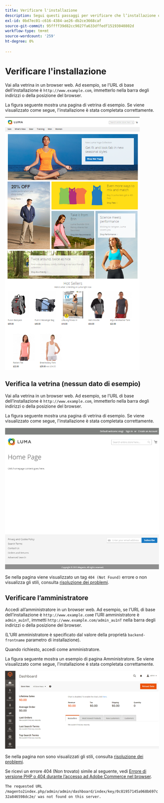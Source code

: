 ```yaml
---
title: Verificare l'installazione
description: Segui questi passaggi per verificare che l’installazione on-premise di Adobe Commerce o di Magento Open Source sia andata a buon fine.
exl-id: 0bd7ec01-c616-4384-ae26-db2ce3668caf
source-git-commit: 95ffff39d82cc9027fa633dffedf15193040802d
workflow-type: tm+mt
source-wordcount: '259'
ht-degree: 0%

---
```


# Verificare l&#39;installazione

Vai alla vetrina in un browser web. Ad esempio, se l’URL di base dell’installazione è `http://www.example.com`, immetterlo nella barra degli indirizzi o della posizione del browser.

La figura seguente mostra una pagina di vetrina di esempio. Se viene visualizzato come segue, l&#39;installazione è stata completata correttamente.

![Vetrina con il tema Luma](../../assets/installation/install-success_store-luma.png)

## Verifica la vetrina (nessun dato di esempio)

Vai alla vetrina in un browser web. Ad esempio, se l’URL di base dell’installazione è `http://www.example.com`, immetterlo nella barra degli indirizzi o della posizione del browser.

La figura seguente mostra una pagina di vetrina di esempio. Se viene visualizzato come segue, l&#39;installazione è stata completata correttamente.

![Storefront che verifica la corretta installazione](../../assets/installation/install-success_store.png)

Se nella pagina viene visualizzato un tag `404 (Not Found)` errore o non visualizza gli stili, consulta [risoluzione dei problemi](https://support.magento.com/hc/en-us/articles/360032994352).

## Verificare l’amministratore

Accedi all’amministratore in un browser web. Ad esempio, se l’URL di base dell’installazione è `http://www.example.com`e l’URI amministratore è `admin_au1nT`, immetti `http://www.example.com/admin_au1nT` nella barra degli indirizzi o della posizione del browser.

(L’URI amministratore è specificato dal valore della proprietà `backend-frontname` parametro di installazione).

Quando richiesto, accedi come amministratore.

La figura seguente mostra un esempio di pagina Amministratore. Se viene visualizzato come segue, l&#39;installazione è stata completata correttamente.

![Amministratore che verifica la corretta installazione](../../assets/installation/install_success_admin.png)

Se nella pagina non sono visualizzati gli stili, consulta [risoluzione dei problemi](https://support.magento.com/hc/en-us/articles/360032994352).

Se ricevi un errore 404 (Non trovato) simile al seguente, vedi [Errore di versione PHP o 404 durante l’accesso ad Adobe Commerce nel browser](https://support.magento.com/hc/en-us/articles/360033117152).

`The requested URL /magento2index.php/admin/admin/dashboard/index/key/0c81957145a968b697c32a846598dc2e/ was not found on this server.`
